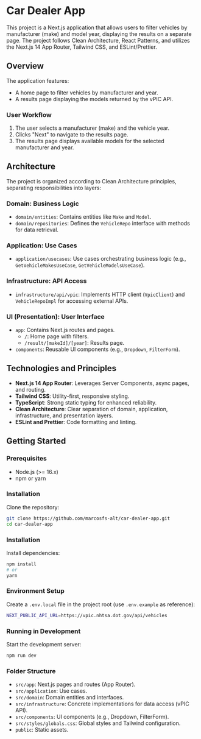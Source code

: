 # Car Dealer App

This project is a Next.js application that allows users to filter vehicles by manufacturer (make) and model year, displaying the results on a separate page. The project follows Clean Architecture, React Patterns, and utilizes the Next.js 14 App Router, Tailwind CSS, and ESLint/Prettier.

## Overview

The application features:

- A home page to filter vehicles by manufacturer and year.
- A results page displaying the models returned by the vPIC API.

### User Workflow

1. The user selects a manufacturer (make) and the vehicle year.
2. Clicks "Next" to navigate to the results page.
3. The results page displays available models for the selected manufacturer and year.

## Architecture

The project is organized according to Clean Architecture principles, separating responsibilities into layers:

### **Domain**: Business Logic

- `domain/entities`: Contains entities like `Make` and `Model`.
- `domain/repositories`: Defines the `VehicleRepo` interface with methods for data retrieval.

### **Application**: Use Cases

- `application/usecases`: Use cases orchestrating business logic (e.g., `GetVehicleMakesUseCase`, `GetVehicleModelsUseCase`).

### **Infrastructure**: API Access

- `infrastructure/api/vpic`: Implements HTTP client (`VpicClient`) and `VehicleRepoImpl` for accessing external APIs.

### **UI (Presentation)**: User Interface

- `app`: Contains Next.js routes and pages.
  - `/`: Home page with filters.
  - `/result/[makeId]/[year]`: Results page.
- `components`: Reusable UI components (e.g., `Dropdown`, `FilterForm`).

## Technologies and Principles

- **Next.js 14 App Router**: Leverages Server Components, async pages, and routing.
- **Tailwind CSS**: Utility-first, responsive styling.
- **TypeScript**: Strong static typing for enhanced reliability.
- **Clean Architecture**: Clear separation of domain, application, infrastructure, and presentation layers.
- **ESLint and Prettier**: Code formatting and linting.

## Getting Started

### Prerequisites

- Node.js (>= 16.x)
- npm or yarn

### Installation

Clone the repository:

```bash
git clone https://github.com/marcosfs-alt/car-dealer-app.git
cd car-dealer-app
```

### Installation

Install dependencies:

```bash
npm install
# or
yarn
```

### Environment Setup

Create a `.env.local` file in the project root (use `.env.example` as reference):

```bash
NEXT_PUBLIC_API_URL=https://vpic.nhtsa.dot.gov/api/vehicles
```

### Running in Development

Start the development server:

```bash
npm run dev
```

### Folder Structure

- `src/app`: Next.js pages and routes (App Router).
- `src/application`: Use cases.
- `src/domain`: Domain entities and interfaces.
- `src/infrastructure`: Concrete implementations for data access (vPIC API).
- `src/components`: UI components (e.g., Dropdown, FilterForm).
- `src/styles/globals.css`: Global styles and Tailwind configuration.
- `public`: Static assets.
